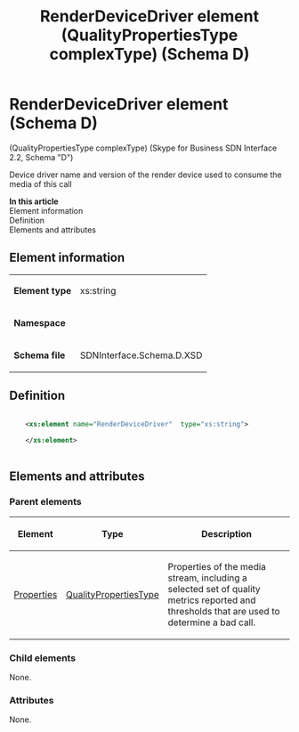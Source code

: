 ﻿---
title: RenderDeviceDriver element (QualityPropertiesType complexType) (Schema D)
description: An overview of RenderDeviceDriver element (QualityPropertiesType complexType) (Schema D).
TOCTitle: RenderDeviceDriver element
ms:assetid: 5f8e0e61-6955-4734-f819-f5f45690675a
ms:mtpsurl: https://msdn.microsoft.com/library/Mt170983(v=office.16)
ms:contentKeyID: 65855557
ms.date: 08/24/2015
mtps_version: v=office.16
dev_langs:
- xml
---

# RenderDeviceDriver element (Schema D)

(QualityPropertiesType complexType) (Skype for Business SDN Interface 2.2, Schema "D")

Device driver name and version of the render device used to consume the media of this call


**In this article**  
Element information  
Definition  
Elements and attributes  

## Element information

<table>
<tbody>
<tr class="odd">
<td><p><strong>Element type</strong></p></td>
<td><p>xs:string</p></td>
</tr>
<tr class="even">
<td><p><strong>Namespace</strong></p></td>
<td><p></p></td>
</tr>
<tr class="odd">
<td><p><strong>Schema file</strong></p></td>
<td><p>SDNInterface.Schema.D.XSD</p></td>
</tr>
</tbody>
</table>


## Definition

```xml

    <xs:element name="RenderDeviceDriver"  type="xs:string">
    
    </xs:element>
  
```

## Elements and attributes

### Parent elements

<table>
<thead>
<tr class="header">
<th><p>Element</p></th>
<th><p>Type</p></th>
<th><p>Description</p></th>
</tr>
</thead>
<tbody>
<tr class="odd">
<td><p><a href="properties-element-qualitytype-complextype-skype-for-business-sdn-interface-2-2-schema-d.md">Properties</a></p></td>
<td><p><a href="qualitypropertiestype-complextype-skype-for-business-sdn-interface-2-2-schema-d.md">QualityPropertiesType</a></p></td>
<td><p>Properties of the media stream, including a selected set of quality metrics reported and thresholds that are used to determine a bad call.</p></td>
</tr>
</tbody>
</table>


### Child elements

None.

### Attributes

None.

